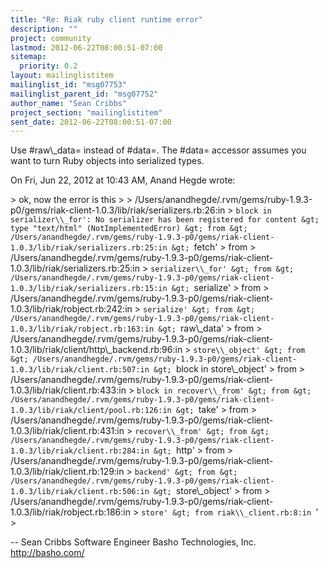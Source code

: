 ```yaml
---
title: "Re: Riak ruby client runtime error"
description: ""
project: community
lastmod: 2012-06-22T08:00:51-07:00
sitemap:
  priority: 0.2
layout: mailinglistitem
mailinglist_id: "msg07753"
mailinglist_parent_id: "msg07752"
author_name: "Sean Cribbs"
project_section: "mailinglistitem"
sent_date: 2012-06-22T08:00:51-07:00
---
```



Use #raw\\_data= instead of #data=. The #data= accessor assumes you want to
turn Ruby objects into serialized types.

On Fri, Jun 22, 2012 at 10:43 AM, Anand Hegde  wrote:

&gt; ok, now the error is this
&gt;
&gt; /Users/anandhegde/.rvm/gems/ruby-1.9.3-p0/gems/riak-client-1.0.3/lib/riak/serializers.rb:26:in
&gt; `block in serializer\\_for': No serializer has been registered for content
&gt; type "text/html" (NotImplementedError)
&gt; from
&gt; /Users/anandhegde/.rvm/gems/ruby-1.9.3-p0/gems/riak-client-1.0.3/lib/riak/serializers.rb:25:in
&gt; `fetch'
&gt; from
&gt; /Users/anandhegde/.rvm/gems/ruby-1.9.3-p0/gems/riak-client-1.0.3/lib/riak/serializers.rb:25:in
&gt; `serializer\\_for'
&gt; from
&gt; /Users/anandhegde/.rvm/gems/ruby-1.9.3-p0/gems/riak-client-1.0.3/lib/riak/serializers.rb:15:in
&gt; `serialize'
&gt; from
&gt; /Users/anandhegde/.rvm/gems/ruby-1.9.3-p0/gems/riak-client-1.0.3/lib/riak/robject.rb:242:in
&gt; `serialize'
&gt; from
&gt; /Users/anandhegde/.rvm/gems/ruby-1.9.3-p0/gems/riak-client-1.0.3/lib/riak/robject.rb:163:in
&gt; `raw\\_data'
&gt; from
&gt; /Users/anandhegde/.rvm/gems/ruby-1.9.3-p0/gems/riak-client-1.0.3/lib/riak/client/http\\_backend.rb:96:in
&gt; `store\\_object'
&gt; from
&gt; /Users/anandhegde/.rvm/gems/ruby-1.9.3-p0/gems/riak-client-1.0.3/lib/riak/client.rb:507:in
&gt; `block in store\\_object'
&gt; from
&gt; /Users/anandhegde/.rvm/gems/ruby-1.9.3-p0/gems/riak-client-1.0.3/lib/riak/client.rb:433:in
&gt; `block in recover\\_from'
&gt; from
&gt; /Users/anandhegde/.rvm/gems/ruby-1.9.3-p0/gems/riak-client-1.0.3/lib/riak/client/pool.rb:126:in
&gt; `take'
&gt; from
&gt; /Users/anandhegde/.rvm/gems/ruby-1.9.3-p0/gems/riak-client-1.0.3/lib/riak/client.rb:431:in
&gt; `recover\\_from'
&gt; from
&gt; /Users/anandhegde/.rvm/gems/ruby-1.9.3-p0/gems/riak-client-1.0.3/lib/riak/client.rb:284:in
&gt; `http'
&gt; from
&gt; /Users/anandhegde/.rvm/gems/ruby-1.9.3-p0/gems/riak-client-1.0.3/lib/riak/client.rb:129:in
&gt; `backend'
&gt; from
&gt; /Users/anandhegde/.rvm/gems/ruby-1.9.3-p0/gems/riak-client-1.0.3/lib/riak/client.rb:506:in
&gt; `store\\_object'
&gt; from
&gt; /Users/anandhegde/.rvm/gems/ruby-1.9.3-p0/gems/riak-client-1.0.3/lib/riak/robject.rb:186:in
&gt; `store'
&gt; from riak\\_client.rb:8:in `'
&gt;

-- 
Sean Cribbs 
Software Engineer
Basho Technologies, Inc.
http://basho.com/
